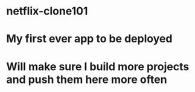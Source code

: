 # netflix-clone101

# My first ever app to be deployed

# Will make sure I build more projects and push them here more often

